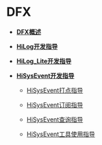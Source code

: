 # DFX<a name="ZH-CN_TOPIC_0000001157479395"></a>

-   **[DFX概述](subsys-dfx-overview.md)**  

-   **[HiLog开发指导](subsys-dfx-hilog-rich.md)**  

-   **[HiLog\_Lite开发指导](subsys-dfx-hilog-lite.md)**  

-   **[HiSysEvent开发指导](subsys-dfx-hisysevent.md)** 

      - [HiSysEvent打点指导](subsys-dfx-hisysevent-logging.md)

      - [HiSysEvent订阅指导](subsys-dfx-hisysevent-listening.md)

      - [HiSysEvent查询指导](subsys-dfx-hisysevent-query.md)

      - [HiSysEvent工具使用指导](subsys-dfx-hisysevent-tool.md) 


